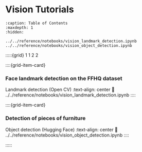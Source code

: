 # Vision Tutorials
```{toctree}
:caption: Table of Contents
:maxdepth: 1
:hidden:

../../reference/notebooks/vision_landmark_detection.ipynb
../../reference/notebooks/vision_object_detection.ipynb
```

:::::{grid} 1 1 2 2

::::{grid-item-card} <h3> Face landmark detection on the FFHQ dataset </h3> Landmark detection (Open CV)
:text-align: center
:link: ../../reference/notebooks/vision_landmark_detection.ipynb
::::

::::{grid-item-card} <h3> Detection of pieces of furniture </h3> Object detection (Hugging Face)
:text-align: center
:link: ../../reference/notebooks/vision_object_detection.ipynb
::::

:::::
